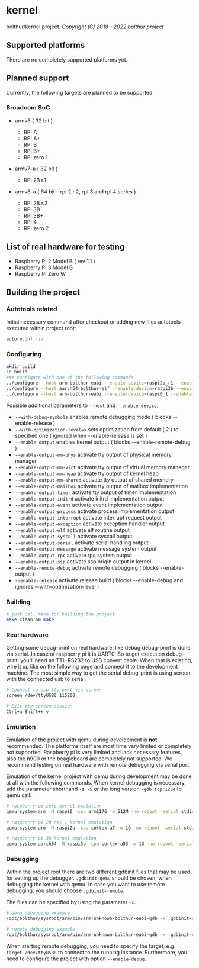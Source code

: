# kernel

bolthur/kernel project.
_Copyright (C) 2018 - 2022 bolthur project_

## Supported platforms

There are no completely supported platforms yet.

## Planned support

Currently, the following targets are planned to be supported:

### Broadcom SoC

* armv6 ( 32 bit )
  * RPI A
  * RPI A+
  * RPI B
  * RPI B+
  * RPI zero 1

* armv7-a ( 32 bit )
  * RPI 2B r.1

* armv8-a ( 64 bit - rpi 2 r.2, rpi 3 and rpi 4 series )
  * RPI 2B r.2
  * RPI 3B
  * RPI 3B+
  * RPI 4
  * RPI zero 2

## List of real hardware for testing

* Raspberry PI 2 Model B ( rev 1.1 )
* Raspberry PI 3 Model B
* Raspberry PI Zero W

## Building the project

### Autotools related

Initial necessary command after checkout or adding new files autotools executed within project root:

```bash
autoreconf -iv
```

### Configuring

```bash
mkdir build
cd build
### configure with one of the following commands
../configure --host arm-bolthur-eabi --enable-device=raspi2b_r1 --enable-debug --enable-output
../configure --host aarch64-bolthur-elf --enable-device=raspi3b --enable-debug --enable-output
../configure --host arm-bolthur-eabi --enable-device=raspi0_1 --enable-debug --enable-output
```

Possible additional parameters to `--host` and `--enable-device`:

* `--with-debug-symbols` enables remote debugging mode ( blocks --enable-release )
* `--with-optimization-level=x` sets optimization from default ( 2 ) to specified one ( ignored when --enable-release is set )
* `--enable-output` enables kernel output ( blocks --enable-remote-debug )
* `--enable-output-mm-phys` activate tty output of physical memory manager
* `--enable-output-mm-virt` activate tty output of virtual memory manager
* `--enable-output-mm-heap` activate tty output of kernel heap
* `--enable-output-mm-shared` activate tty output of shared memory
* `--enable-output-mailbox` activate tty output of mailbox implementation
* `--enable-output-timer` activate tty output of timer implementation
* `--enable-output-initrd` activate initrd implementation output
* `--enable-output-event` activate event implementation output
* `--enable-output-process` activate process implementation output
* `--enable-output-interrupt` activate interrupt request output
* `--enable-output-exception` activate exception handler output
* `--enable-output-elf` activate elf routine output
* `--enable-output-syscall` activate syscall output
* `--enable-output-serial` activate serial handling output
* `--enable-output-message` activate message system output
* `--enable-output-rpc` activate rpc system output
* `--enable-output-ssp` activate ssp origin output in kernel
* `--enable-remote-debug` activate remote debugging ( blocks --enable-output )
* `--enable-release` activate release build ( blocks --enable-debug and ignores --with-optimization-level )

### Building

```bash
# just call make for building the project
make clean && make
```

### Real hardware

Getting some debug-print on real hardware, like debug debug-print is done via serial. In case of raspberry pi it is UART0. So to get execution debug-print, you'll need an TTL-RS232 to USB convert cable. When that is existing, wire it up like on the following [page](https://blog.christophersmart.com/2016/10/27/building-and-booting-upstream-linux-and-u-boot-for-raspberry-pi-23-arm-boards/) and connect it to the development machine. The most simple way to get the serial debug-print is using screen with the connected usb to serial.

```bash
# Connect to usb tty port via screen
screen /dev/ttyUSB0 115200

# Exit tty screen session
Ctrl+a Shift+k y
```

### Emulation

Emulation of the project with qemu during development is **not** recommended. The platforms itself are most time very limited or completely not supported. Raspberry pi is very limited and lack necessary features, also the n900 or the beagleboard are completely not supported. We recommend testing on real hardware with remote debugging via serial port.

Emulation of the kernel project with qemu during development may be done at all with the following commands. When kernel debugging is necessary, add the parameter shorthand `-s -S` or the long version `-gdb tcp:1234` to qemu call:

```bash
# raspberry pi zero kernel emulation
qemu-system-arm -M raspi0 -cpu arm1176 -m 512M -no-reboot -serial stdio -kernel ./bolthur/kernel/target/raspi/kernel_qemu.img -initrd ../build-aux/platform/raspi/initrd -dtb ../config/dts/raspi/bcm2835-raspi-zero.dtb -drive file=../build-aux/platform/raspi/sdcard.img,format=raw -append "root=/dev/storage/sd1 rootfstype=ext2" -s -S

# raspberry pi 2B rev 1 kernel emulation
qemu-system-arm -M raspi2b -cpu cortex-a7 -m 1G -no-reboot -serial stdio -kernel ./bolthur/kernel/target/raspi/kernel7_qemu.img -initrd ../build-aux/platform/raspi/initrd -dtb ../config/dts/raspi/bcm2836-raspi-2-b.dtb -drive file=../build-aux/platform/raspi/sdcard.img,format=raw -append "root=/dev/storage/sd1 rootfstype=ext2" -s -S

# raspberry pi 3B kernel emulation
qemu-system-aarch64 -M raspi3b -cpu cortex-a53 -m 1G -no-reboot -serial stdio -kernel ./bolthur/kernel/target/raspi/kernel8_qemu.img -initrd ../build-aux/platform/raspi/initrd -dtb ../config/dts/raspi/bcm2837-raspi-3-b.dtb -drive file=../build-aux/platform/raspi/sdcard.img,format=raw -append "root=/dev/storage/sd1 rootfstype=ext2" -s -S
```

### Debugging

Within the project root there are two different gdbinit files that may be used for setting up the debugger. `.gdbinit-qemu` should be chosen, when debugging the kernel with qemu. In case you want to use remote debugging, you should choose `.gdbinit-remote`.

The files can be specified by using the parameter `-x`.

```bash
# qemu debugging example
/opt/bolthur/sysroot/arm/bin/arm-unknown-bolthur-eabi-gdb -x .gdbinit-qemu

# remote debugging example
/opt/bolthur/sysroot/arm/bin/arm-unknown-bolthur-eabi-gdb -x .gdbinit-remote
```

When starting remote debugging, you need to specify the target, e.g. `target /dev/ttyUSB0` to connect to the running instance. Furthermore, you need to configure the project with option `--enable-debug`.
